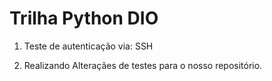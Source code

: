 # Trilha Python DIO

1. Teste de autenticação via: SSH

2. Realizando Alteraçães de testes para o nosso repositório.